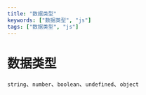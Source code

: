 ```yaml
---
title: "数据类型"
keywords: ["数据类型", "js"]
tags: ["数据类型", "js"]
---
```


# 数据类型

`string`、`number`、`boolean`、`undefined`、`object`

